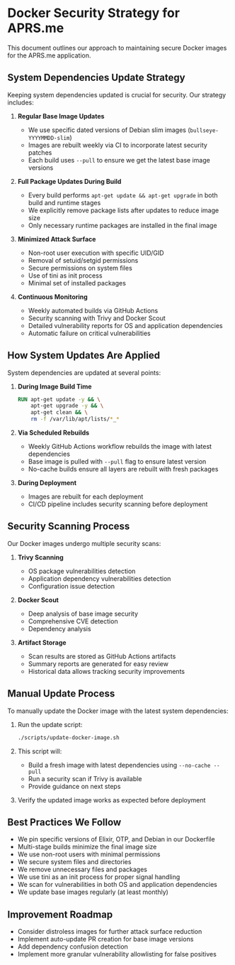 # Docker Security Strategy for APRS.me

This document outlines our approach to maintaining secure Docker images for the APRS.me application.

## System Dependencies Update Strategy

Keeping system dependencies updated is crucial for security. Our strategy includes:

1. **Regular Base Image Updates**
   - We use specific dated versions of Debian slim images (`bullseye-YYYYMMDD-slim`) 
   - Images are rebuilt weekly via CI to incorporate latest security patches
   - Each build uses `--pull` to ensure we get the latest base image versions

2. **Full Package Updates During Build**
   - Every build performs `apt-get update && apt-get upgrade` in both build and runtime stages
   - We explicitly remove package lists after updates to reduce image size
   - Only necessary runtime packages are installed in the final image

3. **Minimized Attack Surface**
   - Non-root user execution with specific UID/GID
   - Removal of setuid/setgid permissions
   - Secure permissions on system files
   - Use of tini as init process
   - Minimal set of installed packages

4. **Continuous Monitoring**
   - Weekly automated builds via GitHub Actions
   - Security scanning with Trivy and Docker Scout
   - Detailed vulnerability reports for OS and application dependencies
   - Automatic failure on critical vulnerabilities

## How System Updates Are Applied

System dependencies are updated at several points:

1. **During Image Build Time**
   ```dockerfile
   RUN apt-get update -y && \
       apt-get upgrade -y && \
       apt-get clean && \
       rm -f /var/lib/apt/lists/*_*
   ```

2. **Via Scheduled Rebuilds**
   - Weekly GitHub Actions workflow rebuilds the image with latest dependencies
   - Base image is pulled with `--pull` flag to ensure latest version
   - No-cache builds ensure all layers are rebuilt with fresh packages

3. **During Deployment**
   - Images are rebuilt for each deployment
   - CI/CD pipeline includes security scanning before deployment

## Security Scanning Process

Our Docker images undergo multiple security scans:

1. **Trivy Scanning**
   - OS package vulnerabilities detection
   - Application dependency vulnerabilities detection
   - Configuration issue detection

2. **Docker Scout**
   - Deep analysis of base image security
   - Comprehensive CVE detection
   - Dependency analysis

3. **Artifact Storage**
   - Scan results are stored as GitHub Actions artifacts
   - Summary reports are generated for easy review
   - Historical data allows tracking security improvements

## Manual Update Process

To manually update the Docker image with the latest system dependencies:

1. Run the update script:
   ```bash
   ./scripts/update-docker-image.sh
   ```

2. This script will:
   - Build a fresh image with latest dependencies using `--no-cache --pull`
   - Run a security scan if Trivy is available
   - Provide guidance on next steps

3. Verify the updated image works as expected before deployment

## Best Practices We Follow

- We pin specific versions of Elixir, OTP, and Debian in our Dockerfile
- Multi-stage builds minimize the final image size
- We use non-root users with minimal permissions
- We secure system files and directories
- We remove unnecessary files and packages
- We use tini as an init process for proper signal handling
- We scan for vulnerabilities in both OS and application dependencies
- We update base images regularly (at least monthly)

## Improvement Roadmap

- Consider distroless images for further attack surface reduction
- Implement auto-update PR creation for base image versions
- Add dependency confusion detection
- Implement more granular vulnerability allowlisting for false positives